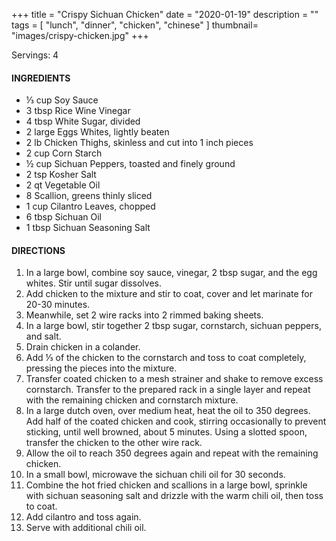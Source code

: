 +++
title = "Crispy Sichuan Chicken"
date = "2020-01-19"
description = ""
tags = [
    "lunch",
    "dinner",
    "chicken",
    "chinese"
]
thumbnail= "images/crispy-chicken.jpg"
+++

Servings: 4 <!--more-->

#### INGREDIENTS 

* ⅓ cup Soy Sauce 
* 3 tbsp Rice Wine Vinegar 
* 4 tbsp White Sugar, divided 
* 2 large Eggs Whites, lightly beaten 
* 2 lb Chicken Thighs, skinless and cut into 1 inch pieces 
* 2 cup Corn Starch
* ½ cup Sichuan Peppers, toasted and finely ground 
* 2 tsp Kosher Salt 
* 2 qt Vegetable Oil 
* 8 Scallion, greens thinly sliced
* 1 cup Cilantro Leaves, chopped 
* 6 tbsp Sichuan Oil 
* 1 tbsp Sichuan Seasoning Salt 


#### DIRECTIONS 
1. In a large bowl, combine soy sauce, vinegar, 2 tbsp sugar, and the egg whites. Stir until sugar dissolves. 
2. Add chicken to the mixture and stir to coat, cover and let marinate for 20-30 minutes.  
3. Meanwhile, set 2 wire racks into 2 rimmed baking sheets. 
4. In a large bowl, stir together 2 tbsp sugar, cornstarch, sichuan peppers, and salt. 
5. Drain chicken in a colander. 
6. Add ⅓ of the chicken to the cornstarch and toss to coat completely, pressing the pieces into the mixture. 
7. Transfer coated chicken to a mesh strainer and shake to remove excess cornstarch. Transfer to the prepared rack in a single layer and repeat with the remaining chicken and cornstarch mixture. 
8. In a large dutch oven, over medium heat, heat the oil to 350 degrees. Add half of the coated chicken and cook, stirring occasionally to prevent sticking, until well browned, about 5 minutes. Using a slotted spoon, transfer the chicken to the other wire rack. 
9. Allow the oil to reach 350 degrees again and repeat with the remaining chicken. 
10. In a small bowl, microwave the sichuan chili oil for 30 seconds.
11. Combine the hot fried chicken and scallions in a large bowl, sprinkle with sichuan seasoning salt and drizzle with the warm chili oil, then toss to coat. 
12. Add cilantro and toss again. 
13. Serve with additional chili oil. 
